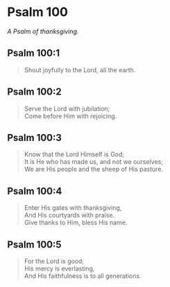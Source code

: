 # Psalm 100

_A Psalm of thanksgiving._

## Psalm 100:1

> Shout joyfully to the Lord, all the earth.

## Psalm 100:2

> Serve the Lord with jubilation;  
> Come before Him with rejoicing.

## Psalm 100:3

> Know that the Lord Himself is God;  
> It is He who has made us, and not we ourselves;  
> We are His people and the sheep of His pasture.

## Psalm 100:4

> Enter His gates with thanksgiving,  
> And His courtyards with praise.  
> Give thanks to Him, bless His name.

## Psalm 100:5

> For the Lord is good;  
> His mercy is everlasting,  
> And His faithfulness is to all generations.
